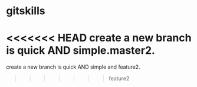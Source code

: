 # gitskills
<<<<<<< HEAD
create a new branch is quick AND simple.master2.
=======
create a new branch is quick AND simple and feature2.
>>>>>>> feature2
